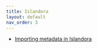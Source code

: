 ```yaml
---
title: Islandora
layout: default
nav_order: 3
---
```

- [Importing metadata in Islandora](importing_metadata.markdown)